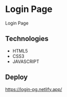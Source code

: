 # Login Page
Login Page

## Technologies
* HTML5
* CSS3
* JAVASCRIPT

## Deploy
https://login-pg.netlify.app/
